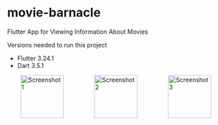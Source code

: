 # movie-barnacle

Flutter App for Viewing Information About Movies

Versions needed to run this project
- Flutter 3.24.1
- Dart 3.5.1 

<div style="display: flex; flex-direction: row; justify-content: space-around;">
  <img src="https://github.com/user-attachments/assets/7e0f67a4-2efe-4164-9a9b-d77babfc1cea" alt="Screenshot 1" style="margin-right: 10px; width: 100px;">
  <img src="https://github.com/user-attachments/assets/b80b1fa0-9781-44e1-b3e7-fac8b82c82a2" alt="Screenshot 2" style="margin-right: 10px; width: 100px;">
  <img src="https://github.com/user-attachments/assets/ba664843-fcbf-4c0d-96fd-7a8123c664ef" alt="Screenshot 3" style="width: 100px;">
</div>



